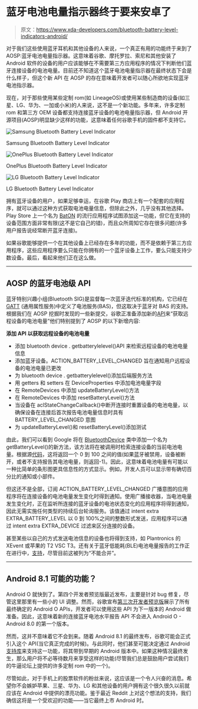 # 蓝牙电池电量指示器终于要来安卓了

> 原文：<https://www.xda-developers.com/bluetooth-battery-level-indicators-android/>

对于我们这些使用蓝牙耳机和其他设备的人来说，一个真正有用的功能终于来到了 AOSP:蓝牙电池电量指示器。这意味着谷歌、摩托罗拉、索尼和其他安装了 Android 软件的设备的用户应该能够在不需要第三方应用程序的情况下判断他们蓝牙连接设备的电池电量。目前还不知道这个蓝牙电池电量指示器在最终状态下会是什么样子，但这个新 API 在 AOSP 的存在意味着开发者可以随心所欲地实现蓝牙电池指示器。

现在，对于那些使用某些定制 rom(如 LineageOS)或使用某些制造商的设备(如三星、LG、华为、一加或小米)的人来说，这不是一个新功能。多年来，许多定制 rom 和第三方 OEM 设备都支持连接蓝牙设备的电池电量指示器，但 Android 开源项目(AOSP)明显缺少这样的功能，这意味着任何谷歌手机的固件都不支持它。

 <picture>![Samsung Bluetooth Battery Level Indicator](img/1e9287aafe9543b27be92e07a652e231.png)</picture> 

Samsung Bluetooth Battery Level Indicator

 <picture>![OnePlus Bluetooth Battery Level Indicator](img/27d38d2aeb4129af3d8d1d9f94e6e203.png)</picture> 

OnePlus Bluetooth Battery Level Indicator

 <picture>![LG Bluetooth Battery Level Indicator](img/0495c9af2f6d1395aed3dd660ca3333a.png)</picture> 

LG Bluetooth Battery Level Indicator

拥有蓝牙设备的用户，如果足够幸运，在谷歌 Play 商店上有一个配套的应用程序，就可以通过这种方式获取电池电量信息，但除此之外，几乎没有其他选择。Play Store 上一个名为 [BatON](https://play.google.com/store/apps/details?id=com.limi.baton) 的流行应用程序试图添加这一功能，但它在支持的设备范围方面非常有限(这不是它自己的错)，而且众所周知它存在很多问题(许多用户报告说经常断开蓝牙连接)。

如果谷歌能够提供一个在其他设备上已经存在多年的功能，而不是依赖于第三方应用程序，这些应用程序要么只能在你拥有的一个蓝牙设备上工作，要么只能支持少数设备。最后，看起来他们正在这么做。

* * *

## AOSP 的蓝牙电池级 API

蓝牙特别兴趣小组(Bluetooth SIG)是监督每一次蓝牙迭代标准的机构，它已经在 [GATT](https://www.bluetooth.com/specifications/gatt) (通用属性服务)中定义了电池服务(BAS)，但这取决于蓝牙对 BAS 的支持。根据我们在 AOSP 挖掘时发现的一些新提交，谷歌正准备添加新的[API](https://android-review.googlesource.com/#/q/topic:bt-feature-remote-battery-level-api+(status:open+OR+status:merged))来“获取远程设备的电池电量”他们特别提到了 AOSP 的以下新增内容:

**添加 API 以获取远程设备的电池电量**

*   添加 bluetooth device . getbatterylelevel()API 来检索远程设备的电池电量信息
*   添加蓝牙设备。ACTION_BATTERY_LEVEL_CHANGED 旨在通知用户远程设备的电池电量已更改
*   为 bluetooth device . getbatterylelevel()添加后端服务方法
*   用 getters 和 setters 在 DeviceProperties 中添加电池电量字段
*   在 RemoteDevices 中添加 updateBatteryLevel()方法
*   在 RemoteDevices 中添加 resetBatteryLevel()方法
*   当设备在 aclStateChangeCallback()中断开连接时重置设备的电池电量，以确保设备在连接后首次报告电池电量信息时具有 BATTERY_LEVEL_CHANGED 意图
*   为 updateBatteryLevel()和 resetBatteryLevel()添加测试

由此，我们可以看到 Google 将在 [BluetoothDevice](https://developer.android.com/reference/android/bluetooth/BluetoothDevice.html) 类中添加一个名为 getBatteryLevel()的新方法，该方法将在被调用时检索连接设备的当前电池电量。根据源[代码](https://android.googlesource.com/platform/frameworks/base/+/1d312bfa78c25e0e1d6ea25b2c027e2efdd5a418/core/java/android/bluetooth/BluetoothDevice.java)，这将返回一个 0 到 100 之间的值(如果蓝牙被禁用，设备被断开，或者不支持报告其电池电量，则返回-1)。因此，这意味着电池电量有可能以一种比简单的条形图更具信息性的方式显示。例如，开发人员可以显示带有确切百分比的通知或小部件。

但这还不是全部，订阅 ACTION_BATTERY_LEVEL_CHANGED 广播意图的应用程序将在连接设备的电池电量发生变化时得到通知。使用广播接收器，当电池电量发生变化时，正在监听所连接的蓝牙设备的电池状态变化的应用程序将得到通知，因此无需实施任何类型的持续后台轮询服务。该值通过 intent extra EXTRA_BATTERY_LEVEL 以 0 到 100%之间的整数形式发送，应用程序可以通过 intent extra EXTRA_DEVICE 过滤来区分连接的设备。

甚至某些以自己的方式发送电池信息的设备也将得到支持，如 Plantronics 的 XEvent 或苹果的 T2 VSC T3。还有关于蓝牙低能耗(BLE)电池电量报告的工作正在进行中，[支持](https://android-review.googlesource.com/#/c/429579/)，尽管目前这被列为“不能合并”。

* * *

## Android 8.1 可能的功能？

Android O 就快到了。第四个开发者预览版最近发布，主要是针对 bug 修复，尽管这里那里有一些小的 UI 调整。然而，谷歌宣布[第三次开发者预览版](https://www.xda-developers.com/android-o-developer-preview-3-rolling-out-with-final-android-o-apis/)展示了所有最终确定的 Android O APIs，开发者可以使用这些 API 为下一版本的 Android 做准备。因此，这意味着新的连接蓝牙电池水平报告 API 不会进入 Android O - Android 8.0 的第一个版本。

然而，这并不意味着它不会到来。随着 Android 8.1 的最终发布，谷歌可能会正式引入这个 API(当它真正完成的时候)。与此同时，他们甚至可能决定通过 Android [支持库](https://developer.android.com/topic/libraries/support-library/index.html)来支持这一功能，将其带到早期的 Android 版本中。如果这种情况最终发生，那么用户将不必等待数月来享受这样的功能(尽管我们总是鼓励用户尝试我们的牛逼论坛上提供的许多定制 rom 中的一个)。

尽管如此，对于手机上的股票软件的粉丝来说，这应该是一个令人兴奋的消息。希望你不会嫉妒苹果、三星、华为、LG 和其他设备的用户拥有这个很久很久以前就应该在 Android 中提供的漂亮功能。鉴于最近 Reddit 上对这个想法的支持，我们确信这将是一个受欢迎的功能——当它最终上市 Android 时。